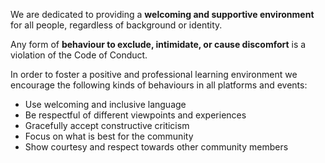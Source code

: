 We are dedicated to providing a **welcoming and supportive environment** for all people, regardless of background or identity. 

Any form of **behaviour to exclude, intimidate, or cause discomfort** is a violation of the Code of Conduct. 

In order to foster a positive and professional learning environment we encourage the following kinds of behaviours in all platforms and events:

- Use welcoming and inclusive language
-  Be respectful of different viewpoints and experiences
- Gracefully accept constructive criticism
- Focus on what is best for the community
- Show courtesy and respect towards other community members
